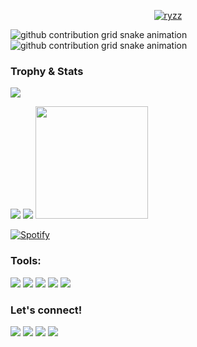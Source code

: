 <p align="center">
    <a href="https://discord.com/users/758302783647514657" target="_blank" rel="noreferrer">
    <img align="center" src="https://lanyard.cnrad.dev/api/758302783647514657" alt="ryzz" /> 
    </a>
</p>

![github contribution grid snake animation](https://raw.githubusercontent.com/ryzz123/ryzz123/output/only-svg/github-contribution-grid-snake-dark.svg#gh-dark-mode-only)![github contribution grid snake animation](https://raw.githubusercontent.com/ryzz123/ryzz123/output/only-svg/github-contribution-grid-snake.svg#gh-light-mode-only)


### Trophy & Stats
![](https://github-profile-trophy.vercel.app/?username=Ryzz123&theme=algolia&rank=S,SS,SSS,A,AA,AAA,SECRET)

<p>
    <img src="https://github-readme-stats.vercel.app/api?username=Ryzz123&hide=contribs,prs&show_icons=true&hide_border=true&title_color=teal&show_icons=true&theme=radical" />
     <img src="https://github-readme-streak-stats.herokuapp.com/?user=Ryzz123&theme=radical&hide_border=true" />
    <img src="https://github-readme-stats.vercel.app/api/top-langs/?username=Ryzz123&layout=compact&theme=radical&title_color=teal&hide_border=true" height=180 />
</p>

[![Spotify](https://novatorem-weld-ten.vercel.app/api/spotify)](https://open.spotify.com/user/313wlie6isewibst7o7aokeiikh4?si=2yTgCBgpRGG3ZgbmN_-R_w&utm_source=copy-link)

### Tools:
<p>
    <img src="https://img.shields.io/badge/OS-MacOS-blue?&logo=apple" />
    <img src="https://img.shields.io/badge/Code-Swift-blue?&logo=swift" />
    <img src="https://img.shields.io/badge/IDE-Xcode-blue?&logo=xcode" />
    <img src="https://img.shields.io/badge/Text%20Editor-Visual%20Studio%20Code-blue?&logo=visual%20studio%20code&logoColor=blue" />
    <img src="https://gpvc.arturio.dev/bagusfe" />
</p>

### Let's connect!
<p>
    <a href="https://wa.me/6281906412862?text=Assalamualaikum....%0ANama+:+%0AAsal+:+%0APerihal+:+" target="blank"><img src="https://img.shields.io/badge/WhatsApp%20-Ryzz-Green" /></a>
    <a href="https://Instagram.com/ikyy45_id" target="blank"><img src="https://img.shields.io/badge/Instagram%20-%40ikyy45__id-ff69b4" /></a>
    <a href="https://mobile.twitter.com/ryzz123_" target="blank"><img src="https://img.shields.io/twitter/url?label=%40Ryzz123&style=social&url=http%3A%2F%2Ftwitter.com%2Ffebrilubis" /></a>
    <a href="https://www.paypal.me/ryzz123" target="blank"><img src="https://ionicabizau.github.io/badges/paypal.svg" /></a>
</p>
